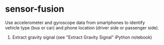 # sensor-fusion
Use accelerometer and gyroscope data from smartphones to identify vehicle type (bus or car) and phone location (driver side or passenger side).

1. Extract gravity signal (see "Extract Gravity Signal" iPython notebook)
